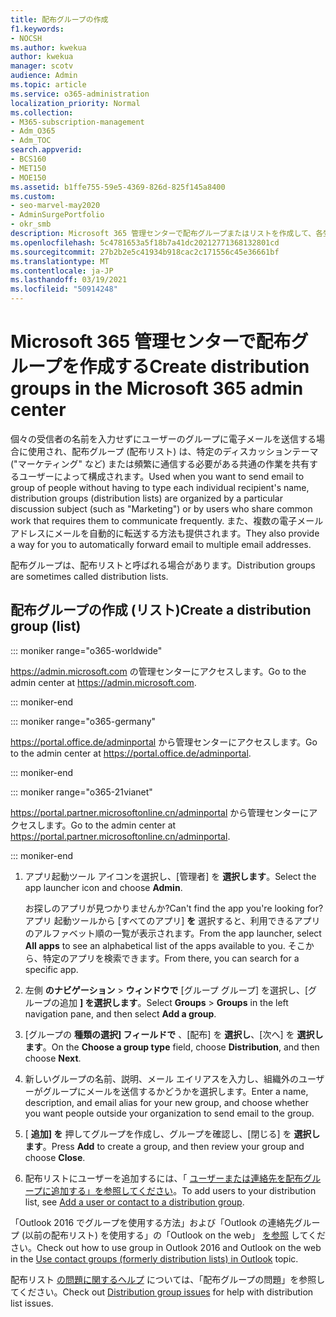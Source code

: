 ```yaml
---
title: 配布グループの作成
f1.keywords:
- NOCSH
ms.author: kwekua
author: kwekua
manager: scotv
audience: Admin
ms.topic: article
ms.service: o365-administration
localization_priority: Normal
ms.collection:
- M365-subscription-management
- Adm_O365
- Adm_TOC
search.appverid:
- BCS160
- MET150
- MOE150
ms.assetid: b1ffe755-59e5-4369-826d-825f145a8400
ms.custom:
- seo-marvel-may2020
- AdminSurgePortfolio
- okr_smb
description: Microsoft 365 管理センターで配布グループまたはリストを作成して、各受信者の名前を入力せずにグループに電子メールを送信する方法について説明します。
ms.openlocfilehash: 5c4781653a5f18b7a41dc20212771368132801cd
ms.sourcegitcommit: 27b2b2e5c41934b918cac2c171556c45e36661bf
ms.translationtype: MT
ms.contentlocale: ja-JP
ms.lasthandoff: 03/19/2021
ms.locfileid: "50914248"
---
```

# <a name="create-distribution-groups-in-the-microsoft-365-admin-center"></a><span data-ttu-id="f9e3e-103">Microsoft 365 管理センターで配布グループを作成する</span><span class="sxs-lookup"><span data-stu-id="f9e3e-103">Create distribution groups in the Microsoft 365 admin center</span></span>
  
<span data-ttu-id="f9e3e-104">個々の受信者の名前を入力せずにユーザーのグループに電子メールを送信する場合に使用され、配布グループ (配布リスト) は、特定のディスカッションテーマ ("マーケティング" など) または頻繁に通信する必要がある共通の作業を共有するユーザーによって構成されます。</span><span class="sxs-lookup"><span data-stu-id="f9e3e-104">Used when you want to send email to group of people without having to type each individual recipient's name, distribution groups (distribution lists) are organized by a particular discussion subject (such as "Marketing") or by users who share common work that requires them to communicate frequently.</span></span> <span data-ttu-id="f9e3e-105">また、複数の電子メール アドレスにメールを自動的に転送する方法も提供されます。</span><span class="sxs-lookup"><span data-stu-id="f9e3e-105">They also provide a way for you to automatically forward email to multiple email addresses.</span></span>

<span data-ttu-id="f9e3e-106">配布グループは、配布リストと呼ばれる場合があります。</span><span class="sxs-lookup"><span data-stu-id="f9e3e-106">Distribution groups are sometimes called distribution lists.</span></span>
  
## <a name="create-a-distribution-group-list"></a><span data-ttu-id="f9e3e-107">配布グループの作成 (リスト)</span><span class="sxs-lookup"><span data-stu-id="f9e3e-107">Create a distribution group (list)</span></span>

::: moniker range="o365-worldwide"

<span data-ttu-id="f9e3e-108"><a href="https://go.microsoft.com/fwlink/p/?linkid=2024339" target="_blank">https://admin.microsoft.com</a> の管理センターにアクセスします。</span><span class="sxs-lookup"><span data-stu-id="f9e3e-108">Go to the admin center at <a href="https://go.microsoft.com/fwlink/p/?linkid=2024339" target="_blank">https://admin.microsoft.com</a>.</span></span>

::: moniker-end

::: moniker range="o365-germany"

<span data-ttu-id="f9e3e-109"><a href="https://go.microsoft.com/fwlink/p/?linkid=848041" target="_blank">https://portal.office.de/adminportal</a> から管理センターにアクセスします。</span><span class="sxs-lookup"><span data-stu-id="f9e3e-109">Go to the admin center at <a href="https://go.microsoft.com/fwlink/p/?linkid=848041" target="_blank">https://portal.office.de/adminportal</a>.</span></span>

::: moniker-end

::: moniker range="o365-21vianet"

<span data-ttu-id="f9e3e-110"><a href="https://go.microsoft.com/fwlink/p/?linkid=850627" target="_blank">https://portal.partner.microsoftonline.cn/adminportal</a> から管理センターにアクセスします。</span><span class="sxs-lookup"><span data-stu-id="f9e3e-110">Go to the admin center at <a href="https://go.microsoft.com/fwlink/p/?linkid=850627" target="_blank">https://portal.partner.microsoftonline.cn/adminportal</a>.</span></span>

::: moniker-end

1. <span data-ttu-id="f9e3e-111">アプリ起動ツール アイコンを選択し、[管理者] を **選択します**。</span><span class="sxs-lookup"><span data-stu-id="f9e3e-111">Select the app launcher icon and choose **Admin**.</span></span>
    
    <span data-ttu-id="f9e3e-112">お探しのアプリが見つかりませんか?</span><span class="sxs-lookup"><span data-stu-id="f9e3e-112">Can't find the app you're looking for?</span></span> <span data-ttu-id="f9e3e-113">アプリ 起動ツールから [すべてのアプリ] **を** 選択すると、利用できるアプリのアルファベット順の一覧が表示されます。</span><span class="sxs-lookup"><span data-stu-id="f9e3e-113">From the app launcher, select **All apps** to see an alphabetical list of the apps available to you.</span></span> <span data-ttu-id="f9e3e-114">そこから、特定のアプリを検索できます。</span><span class="sxs-lookup"><span data-stu-id="f9e3e-114">From there, you can search for a specific app.</span></span> 
    
2. <span data-ttu-id="f9e3e-115">左側 **のナビゲーション** \> **ウィンドウで** [グループ グループ] を選択し、[グループの追加 **] を選択します**。</span><span class="sxs-lookup"><span data-stu-id="f9e3e-115">Select **Groups** \> **Groups** in the left navigation pane, and then select **Add a group**.</span></span> 
      
3. <span data-ttu-id="f9e3e-116">[グループの **種類の選択] フィールドで** 、[配布] を **選択し**、[次へ] を **選択します**。</span><span class="sxs-lookup"><span data-stu-id="f9e3e-116">On the **Choose a group type** field, choose **Distribution**, and then choose **Next**.</span></span>
  
4. <span data-ttu-id="f9e3e-117">新しいグループの名前、説明、メール エイリアスを入力し、組織外のユーザーがグループにメールを送信するかどうかを選択します。</span><span class="sxs-lookup"><span data-stu-id="f9e3e-117">Enter a name, description, and email alias for your new group, and choose whether you want people outside your organization to send email to the group.</span></span> 
    
5. <span data-ttu-id="f9e3e-118">[ **追加] を** 押してグループを作成し、グループを確認し、[閉じる] を **選択します**。</span><span class="sxs-lookup"><span data-stu-id="f9e3e-118">Press **Add** to create a group, and then review your group and choose **Close**.</span></span> 
    
6. <span data-ttu-id="f9e3e-119">配布リストにユーザーを追加するには、「 [ユーザーまたは連絡先を配布グループに追加する」を参照してください](../email/add-user-or-contact-to-distribution-list.md)。</span><span class="sxs-lookup"><span data-stu-id="f9e3e-119">To add users to your distribution list, see [Add a user or contact to a distribution group](../email/add-user-or-contact-to-distribution-list.md).</span></span>
    
<span data-ttu-id="f9e3e-120">「Outlook 2016 でグループを使用する方法」および「Outlook の連絡先グループ (以前の配布リスト) を使用する」の「Outlook on the web」 [を参照](https://support.microsoft.com/office/1c97fcb2-0ed4-41e6-b401-58f9d7d40e39) してください。</span><span class="sxs-lookup"><span data-stu-id="f9e3e-120">Check out how to use group in Outlook 2016 and Outlook on the web in the [Use contact groups (formerly distribution lists) in Outlook](https://support.microsoft.com/office/1c97fcb2-0ed4-41e6-b401-58f9d7d40e39) topic.</span></span> 
  
<span data-ttu-id="f9e3e-121">配布リスト [の問題に関するヘルプ](/office365/troubleshoot/groups/distribution-list-issues) については、「配布グループの問題」を参照してください。</span><span class="sxs-lookup"><span data-stu-id="f9e3e-121">Check out [Distribution group issues](/office365/troubleshoot/groups/distribution-list-issues) for help with distribution list issues.</span></span> 
